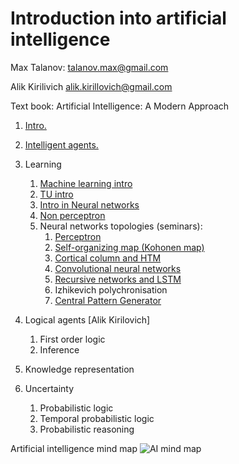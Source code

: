 # Introduction into artificial intelligence

Max Talanov: talanov.max@gmail.com

Alik Kirilivich alik.kirillovich@gmail.com

Text book: Artificial Intelligence: A Modern Approach 

1. [Intro.](intro.md)
1. [Intelligent agents.](agents.md)

1. Learning
   1. [Machine learning intro](ml_intro.md)
   1. [TU intro](tu_intro.md)
   1. [Intro in Neural networks](nn_intro.md)
   1. [Non perceptron](non_perceptron.md)
   1. Neural networks topologies (seminars): 
	  1. [Perceptron](https://en.wikipedia.org/wiki/Perceptron)
	  1. [Self-organizing map (Kohonen map)](https://en.wikipedia.org/wiki/Self-organizing_map)
	  1. [Cortical column and HTM](https://numenta.org/hierarchical-temporal-memory/)
	  1. [Convolutional neural networks](https://en.wikipedia.org/wiki/Convolutional_neural_network)
	  1. [Recursive networks and LSTM](https://en.wikipedia.org/wiki/Long_short-term_memory)
	  1. Izhikevich polychronisation
	  1. [Central Pattern Generator](https://en.wikipedia.org/wiki/Central_pattern_generator)

1. Logical agents [Alik Kirilovich]
   1. First order logic
   1. Inference 

1. Knowledge representation

1. Uncertainty 
   1. Probabilistic logic
   1. Temporal probabilistic logic
   1. Probabilistic reasoning 
   

Artificial intelligence mind map
![AI mind map](https://upload.wikimedia.org/wikipedia/commons/thumb/d/de/Complex_systems_organizational_map.jpg/1024px-Complex_systems_organizational_map.jpg)
